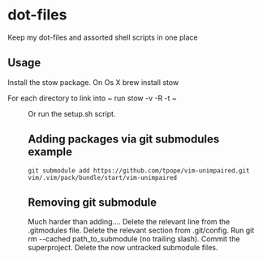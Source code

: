 # dot-files

Keep my dot-files and assorted shell scripts in one place

## Usage

Install the stow package. On Os X
    brew install stow

For each directory to link into ~ run
    stow -v -R -t ~ <DIR>

Or run the setup.sh script.

## Adding packages via git submodules example

    git submodule add https://github.com/tpope/vim-unimpaired.git vim/.vim/pack/bundle/start/vim-unimpaired

## Removing git submodule

Much harder than adding....
    Delete the relevant line from the .gitmodules file.
    Delete the relevant section from .git/config.
    Run git rm --cached path_to_submodule (no trailing slash).
    Commit the superproject.
    Delete the now untracked submodule files. 
